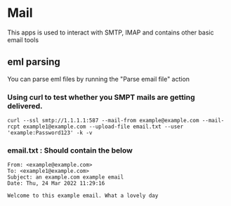 # Mail
This apps is used to interact with SMTP, IMAP and contains other basic email tools

## eml parsing
You can parse eml files by running the "Parse email file" action

### Using curl to test whether you SMPT mails are getting delivered.
``` 
curl --ssl smtp://1.1.1.1:587 --mail-from example@example.com --mail-rcpt example1@example.com --upload-file email.txt --user 'example:Password123' -k -v
```

### email.txt : Should contain the below
```
From: <example@example.com>
To: <example1@example.com>
Subject: an example.com example email
Date: Thu, 24 Mar 2022 11:29:16

Welcome to this example email. What a lovely day
```
